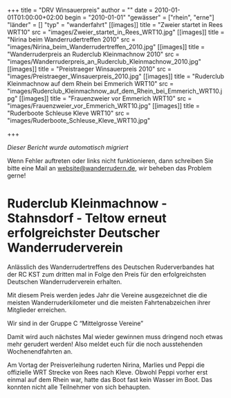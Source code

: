+++
title = "DRV Winsauerpreis"
author = ""
date = 2010-01-01T01:00:00+02:00
begin = "2010-01-01"
"gewässer" = ["rhein", "erne"]
"länder" = []
"typ" = "wanderfahrt"
[[images]]
title = "Zweier startet in Rees WRT10"
src = "images/Zweier_startet_in_Rees_WRT10.jpg"
[[images]]
title = "Nirina beim Wanderrudertreffen 2010"
src = "images/Nirina_beim_Wanderrudertreffen_2010.jpg"
[[images]]
title = "Wanderruderpreis an Ruderclub Kleinmachnow 2010"
src = "images/Wanderruderpreis_an_Ruderclub_Kleinmachnow_2010.jpg"
[[images]]
title = "Preistraeger Winsauerpreis 2010"
src = "images/Preistraeger_Winsauerpreis_2010.jpg"
[[images]]
title = "Ruderclub Kleinmachnow auf dem Rhein bei Emmerich WRT10"
src = "images/Ruderclub_Kleinmachnow_auf_dem_Rhein_bei_Emmerich_WRT10.jpg"
[[images]]
title = "Frauenzweier vor Emmerich WRT10"
src = "images/Frauenzweier_vor_Emmerich_WRT10.jpg"
[[images]]
title = "Ruderboote Schleuse Kleve WRT10"
src = "images/Ruderboote_Schleuse_Kleve_WRT10.jpg"

+++


*Dieser Bericht wurde automatisch migriert*

Wenn Fehler auftreten oder links nicht funktionieren, dann schreiben Sie bitte eine Mail an website@wanderrudern.de, wir beheben das Problem gerne!



# Ruderclub Kleinmachnow - Stahnsdorf - Teltow erneut erfolgreichster Deutscher Wanderruderverein


Anlässlich des Wanderrudertreffens des Deutschen Ruderverbandes hat der RC KST zum dritten mal in Folge den Preis für den erfolgreichsten Deutschen Wanderruderverein erhalten.

Mit diesem Preis werden jedes Jahr die Vereine ausgezeichnet die die meisten Wanderruderkilometer und die meisten Fahrtenabzeichen ihrer Mitglieder erreichen.

Wir sind in der Gruppe C “Mittelgrosse Vereine”

Damit wird auch nächstes Mal wieder gewinnen muss dringend noch etwas mehr gerudert werden! Also meldet euch für die noch ausstehenden Wochenendfahrten an.

Am Vortag der Preisverleihung ruderten Nirina, Marlies und Peppi die offizielle WRT Strecke von Rees nach Kleve. Obwohl Peppi vorher erst einmal auf dem Rhein war, hatte das Boot fast kein Wasser im Boot. Das konnten nicht alle Teilnehmer von sich behaupten.